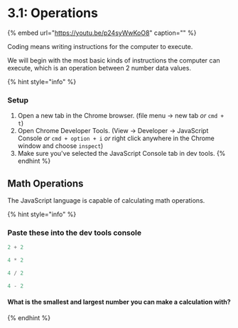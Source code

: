 # 3.1: Operations

{% embed url="https://youtu.be/p24syWwKoO8" caption="" %}

Coding means writing instructions for the computer to execute.

We will begin with the most basic kinds of instructions the computer can execute, which is an operation between 2 number data values.

{% hint style="info" %}
### **Setup**

1. Open a new tab in the Chrome browser. \(file menu -&gt; new tab _or_ `cmd + t`\)
2. Open Chrome Developer Tools. \(View -&gt; Developer -&gt; JavaScript Console _or_ `cmd + option + i` _or_ right click anywhere in the Chrome window and choose `inspect`\)
3. Make sure you've selected the JavaScript Console tab in dev tools.
{% endhint %}

## Math Operations

The JavaScript language is capable of calculating math operations.

{% hint style="info" %}
### Paste these into the dev tools console

```javascript
2 + 2
```

```javascript
4 * 2
```

```javascript
4 / 2
```

```javascript
4 - 2
```

#### What is the smallest and largest number you can make a calculation with?
{% endhint %}


